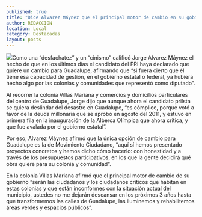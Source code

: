 ```yaml
---
published: true
title: "Dice Alvarez Máynez que el principal motor de cambio en su gobierno serán los ciudadanos críticos "
author: REDACCION
location: Local
category: Destacadas
layout: posts
---
```


![](http://i.imgur.com/Go751Mcm.jpg)Como una “desfachatez” y un “cinismo” calificó Jorge Alvarez Máynez el hecho de que en los últimos días el candidato del PRI haya declarado que quiere un cambio para Guadalupe, afirmando que “si fuera cierto que él tiene esa capacidad de gestión, en el gobierno estatal o federal, ya hubiera hecho algo por las colonias y comunidades que representó como diputado”.

Al recorrer la colonia Villas Mariana y comercios y domicilios particulares del centro de Guadalupe, Jorge dijo que aunque ahora el candidato priísta se quiera deslindar del desastre en Guadalupe, “es cómplice, porque votó a favor de la deuda millonaria que se aprobó en agosto del 2011, y estuvo en primera fila en la inauguración de la Alberca Olímpica que ahora critica, y que fue avalada por el gobierno estatal”.

Por eso, Alvarez Máynez afirmó que la única opción de cambio para Guadalupe es la de Movimiento Ciudadano, “aquí sí hemos presentado proyectos concretos y hemos dicho cómo hacerlo: con honestidad y a través de los presupuestos participativos, en los que la gente decidirá qué obra quiere para su colonia y comunidad”.

En la colonia Villas Mariana afirmó que el principal motor de cambio de su gobierno “serán las ciudadanos y los ciudadanos críticos que habitan en estas colonias y que están inconformes con la situación actual del municipio, ustedes no me dejarán descansar en los próximos 3 años hasta que transformemos las calles de Guadalupe, las iluminemos y rehabilitemos áreas verdes y espacios públicos”.
